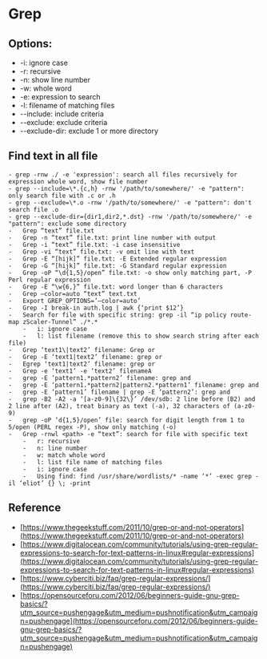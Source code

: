# Grep

## Options:
- -i: ignore case
- -r: recursive
- -n: show line number
- -w: whole word
- -e: expression to search
- -l: filename of matching files
- --include: include criteria
- --exclude: exclude criteria
- --exclude-dir: exclude 1 or more directory

## Find text in all file
    - grep -rnw ./ -e 'expression': search all files recursively for expression whole word, show file number
    - grep --include=\*.{c,h} -rnw '/path/to/somewhere/' -e "pattern": only search file with .c or .h
    - grep --exclude=\*.o -rnw '/path/to/somewhere/' -e "pattern": don't search file .o
    - grep --exclude-dir={dir1,dir2,*.dst} -rnw '/path/to/somewhere/' -e "pattern": exclude some directory
	-   Grep “text” file.txt
	-   Grep -n “text” file.txt: print line number with output
	-   Grep -i “text” file.txt: -i case insensitive
	-   Grep -vi “text” file.txt: -v omit line with text
	-   Grep -E “[hijk]” file.txt: -E Extended regular expression
	-   Grep -G “[hijk]” file.txt: -G Standard regular expression
	-   Grep -oP “\d{1,5}/open” file.txt: -o show only matching part, -P Perl regular expression
	-   Grep -E “\w{6,}” file.txt: word longer than 6 characters
	-   Grep –color=auto “text” text.txt
	-   Export GREP_OPTIONS=’–color=auto’
	-   Grep -I break-in auth.log | awk {‘print $12’}
	-   Search for file with specific string: grep -il “ip policy route-map zScaler-Tunnel” ./*.*
		-   i: ignore case
		-   l: list filename (remove this to show search string after each file)
	-   Grep ‘text1\|text2’ filename: Grep or
	-   Grep -E ‘text1|text2’ filename: grep or
	-   Egrep ‘text1|text2’ filename: grep or
	-   Grep -e ‘text1’ -e ‘text2’ filenameA
	-   grep -E ‘pattern1.*pattern2’ filename: grep and
	-   grep -E ‘pattern1.*pattern2|pattern2.*pattern1’ filename: grep and
	-   grep -E ‘pattern1’ filename | grep -E ‘pattern2’: grep and
	-   grep -B2 -A2 -a ‘[a-z0-9]\{32\}’ /dev/sdb: 2 line before (B2) and 2 line after (A2), treat binary as text (-a), 32 characters of (a-z0-9)
	-   grep -oP ‘d{1,5}/open’ file: search for digit length from 1 to 5/open (PERL regex -P), show only matching (-o)
	-   Grep -rnwl <path> -e “text”: search for file with specific text
		-   r: recursive
		-   n: line number
		-   w: match whole word
		-   l: list file name of matching files
		-   i: ignore case
		-   Using find: find /usr/share/wordlists/* -name ‘*’ -exec grep -il ‘eliot’ {} \; -print

## Reference
-   [https://www.thegeekstuff.com/2011/10/grep-or-and-not-operators](https://www.thegeekstuff.com/2011/10/grep-or-and-not-operators)
-   [https://www.digitalocean.com/community/tutorials/using-grep-regular-expressions-to-search-for-text-patterns-in-linux#regular-expressions](https://www.digitalocean.com/community/tutorials/using-grep-regular-expressions-to-search-for-text-patterns-in-linux#regular-expressions)
-   [https://www.cyberciti.biz/faq/grep-regular-expressions/](https://www.cyberciti.biz/faq/grep-regular-expressions/)
-   [https://opensourceforu.com/2012/06/beginners-guide-gnu-grep-basics/?utm_source=pushengage&utm_medium=pushnotification&utm_campaign=pushengage](https://opensourceforu.com/2012/06/beginners-guide-gnu-grep-basics/?utm_source=pushengage&utm_medium=pushnotification&utm_campaign=pushengage)